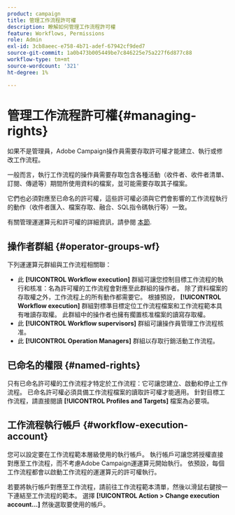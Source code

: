 ```yaml
---
product: campaign
title: 管理工作流程許可權
description: 瞭解如何管理工作流程許可權
feature: Workflows, Permissions
role: Admin
exl-id: 3cb8aeec-e758-4b71-adef-67942cf9ded7
source-git-commit: 1a0b473b005449be7c846225e75a227f6d877c88
workflow-type: tm+mt
source-wordcount: '321'
ht-degree: 1%

---
```


# 管理工作流程許可權{#managing-rights}



如果不是管理員，Adobe Campaign操作員需要存取許可權才能建立、執行或修改工作流程。

一般而言，執行工作流程的操作員需要存取包含各種活動（收件者、收件者清單、訂閱、傳遞等）期間所使用資料的檔案，並可能需要存取其子檔案。

它們也必須對應至已命名的許可權，這些許可權必須與它們會影響的工作流程執行的動作（收件者匯入、檔案存取、融合、SQL指令碼執行等）一致。

有關管理運運算元和許可權的詳細資訊，請參閱 [本節](../../v8/start/gs-permissions.md).

## 操作者群組 {#operator-groups-wf}

下列運運算元群組與工作流程相關聯：

* 此 **[!UICONTROL Workflow execution]** 群組可讓您控制目標工作流程的執行和核准：名為許可權的工作流程會對應至此群組的操作者。 除了資料檔案的存取權之外，工作流程上的所有動作都需要它。 根據預設， **[!UICONTROL Workflow execution]** 群組對標準目標定位工作流程檔案和工作流程範本具有唯讀存取權。 此群組中的操作者也擁有擱置核准檔案的讀寫存取權。
* 此 **[!UICONTROL Workflow supervisors]** 群組可讓操作員管理工作流程核准。
* 此 **[!UICONTROL Operation Managers]** 群組以存取行銷活動工作流程。

## 已命名的權限 {#named-rights}

只有已命名許可權的工作流程才特定於工作流程：它可讓您建立、啟動和停止工作流程。 已命名許可權必須具備工作流程檔案的讀取許可權才能適用。 針對目標工作流程，請直接閱讀 **[!UICONTROL Profiles and Targets]** 檔案為必要項。

## 工作流程執行帳戶 {#workflow-execution-account}

您可以設定要在工作流程範本層級使用的執行帳戶。 執行帳戶可讓您將授權直接對應至工作流程，而不考慮Adobe Campaign運運算元開始執行。 依預設，每個工作流程都會以啟動工作流程的運運算元的許可權執行。

若要將執行帳戶對應至工作流程，請前往工作流程範本清單，然後以滑鼠右鍵按一下連結至工作流程的範本。 選擇 **[!UICONTROL Action > Change execution account...]** 然後選取要使用的帳戶。
